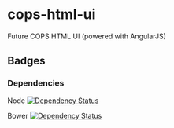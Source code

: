 # cops-html-ui
Future COPS HTML UI (powered with AngularJS)

## Badges

### Dependencies

Node
[![Dependency Status](https://www.versioneye.com/user/projects/56a0b1882c2fab002900040b/badge.svg?style=flat)](https://www.versioneye.com/user/projects/56a0b1882c2fab002900040b)

Bower
[![Dependency Status](https://www.versioneye.com/user/projects/56a0b1822c2fab00250001da/badge.svg?style=flat)](https://www.versioneye.com/user/projects/56a0b1822c2fab00250001da)
